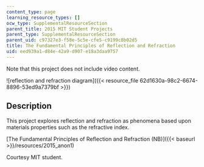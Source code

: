 ```yaml
---
content_type: page
learning_resource_types: []
ocw_type: SupplementalResourceSection
parent_title: 2015 MIT Student Projects
parent_type: SupplementalResourceSection
parent_uid: c97327e3-f58e-5c5e-cfe5-c9199c8b02d5
title: The Fundamental Principles of Reflection and Refraction
uid: eed939a1-d84e-42a9-d907-e18a3daa9757
---
```


Note that this project does not include video content.

![reflection and refraction diagram]({{< resource_file 62d1630a-98c2-6674-8896-53ed9a7379bf >}})

Description
-----------

This project explores reflection and refraction as phenomena based upon materials properties such as the refractive index.

[The Fundamental Principles of Reflection and Refraction (NB)]({{< baseurl >}}/resources/2015_anon1)

Courtesy MIT student.
